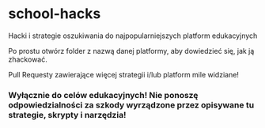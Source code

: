 # school-hacks
Hacki i strategie oszukiwania do najpopularniejszych platform edukacyjnych

Po prostu otwórz folder z nazwą danej platformy, aby dowiedzieć się, jak ją zhackować.

Pull Requesty zawierające więcej strategii i/lub platform mile widziane!

### Wyłącznie do celów edukacyjnych! Nie ponoszę odpowiedzialności za szkody wyrządzone przez opisywane tu strategie, skrypty i narzędzia!
